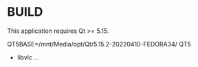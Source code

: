 BUILD
=====

This application requires Qt >= 5.15.

QT5BASE=/mnt/Media/opt/Qt/5.15.2-20220410-FEDORA34/ QT5

+ libvlc ...


